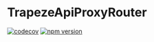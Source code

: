 # TrapezeApiProxyRouter

[![codecov](https://codecov.io/gh/donmahallem/trapeze/branch/master/graph/badge.svg?flag=TrapezeApiProxyRouter)](https://codecov.io/gh/donmahallem/trapeze/tree/master/packages/trapeze-api-proxy-router) [![npm version](https://badge.fury.io/js/%40donmahallem%2Ftrapeze-api-proxy-router.svg)](https://badge.fury.io/js/%40donmahallem%2Ftrapeze-api-proxy-router)
